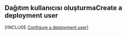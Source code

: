## <a name="create-a-deployment-user"></a><span data-ttu-id="49b51-101">Dağıtım kullanıcısı oluşturma</span><span class="sxs-lookup"><span data-stu-id="49b51-101">Create a deployment user</span></span>  

[!INCLUDE [Configure a deployment user](configure-deployment-user-no-h.md)]